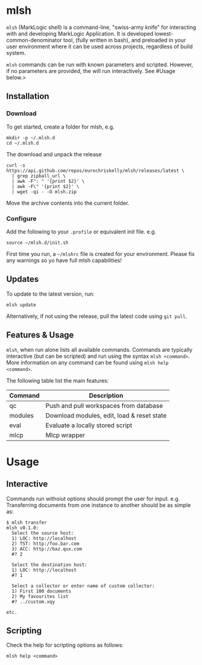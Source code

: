 # mlsh

`mlsh` (MarkLogic shell) is a command-line, "swiss-army knife" for
interacting with and developing MarkLogic Application. It is
developed lowest-common-denominator tool, (fully written in
bash), and preloaded in your user environment where it can be used
across projects, regardless of build system.

`mlsh` commands can be run with known parameters and scripted. However,
if no parameters are provided, the will run interactively. See #Usage below.>

## Installation

### Download
To get started, create a folder for mlsh, e.g.
```
mkdir -p ~/.mlsh.d
cd ~/.mlsh.d
```

The download and unpack the release
```
curl -s https://api.github.com/repos/eurochriskelly/mlsh/releases/latest \
  | grep zipball_url \
  | awk -F": " '{print $2}' \
  | awk -F\" '{print $2}' \
  | wget -qi - -O mlsh.zip
```
Move the archive contents into the current folder.

### Configure

Add the following to your `.profile` or equivalent init file. e.g.

`source ~/mlsh.d/init.sh`

First time you run, a `~/mlshrc` file is created for your environment.
Please fix any warnings so yo have full mlsh capabilities!

## Updates

To update to the latest version, run:

`mlsh update`

Alternatively, if not using the release, pull the latest code using `git pull`.

## Features & Usage

`mlsh`, when run alone lists all available commands. Commands are typically
interactive (but can be scripted) and run using the syntax `mlsh <command>`.
More information on any command can be found using `mlsh help <command>`.

The following table list the main features:

|Command  |Description                                |
|---------|-------------------------------------------|
|qc       |Push and pull workspaces from database     |
|modules  |Download modules, edit, load & reset state |
|eval     |Evaluate a locally stored script           |
|mlcp     |Mlcp wrapper                               |

# Usage

## Interactive
Commands run withoiut options should prompt the user for input.
e.g. Transferring documents from one instance to another should be as
simple as:

```
$ mlsh transfer
mlsh v0.1.0:
  Select the source host:
  1) LOC: http://localhost
  2) TST: http:/foo.bar.com
  3) ACC: http://baz.qux.com
  #? 2

  Select the destination host:
  1) LOC: http://localhost
  #? 1

  Select a collector or enter name of custom collector:
  1) First 100 documents
  2) My favourites list
  #? ../custom.xqy

etc.
```

## Scripting

Check the help for scripting options as follows:

`mlsh help <command>`
